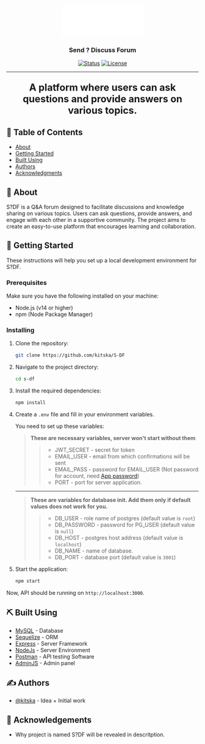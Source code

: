 <p align="center">
  <a href="" rel="noopener">
    <img src="assets/img/final.png" alt="Project logo"></a>
</p>

<div align="center">
<h3 align="center">Send ? Discuss Forum</h3>

[![Status](https://img.shields.io/badge/status-active-success.svg)]()
[![License](https://img.shields.io/badge/license-ISC-blue.svg)](/LICENSE)

</div>

---

<p align="center" style="font-size: 25px;">
    <b>A platform where users can ask questions and provide answers on various topics.</b>
    <br> 
</p>

## 📝 Table of Contents

- [About](#about)
- [Getting Started](#getting_started)
- [Built Using](#built_using)
- [Authors](#authors)
- [Acknowledgments](#acknowledgement)

## 🧐 About <a name = "about"></a>

S?DF is a Q&A forum designed to facilitate discussions and knowledge sharing on various topics. Users can ask questions, provide answers, and engage with each other in a supportive community. The project aims to create an easy-to-use platform that encourages learning and collaboration.

## 🏁 Getting Started <a name = "getting_started"></a>

These instructions will help you set up a local development environment for S?DF.

### Prerequisites

Make sure you have the following installed on your machine:

- Node.js (v14 or higher)
- npm (Node Package Manager)

### Installing

1. Clone the repository:

   ```bash
   git clone https://github.com/kitska/S-DF
   ```

2. Navigate to the project directory:

   ```bash
   cd s-df
   ```

3. Install the required dependencies:

   ```bash
   npm install
   ```

4. Create a `.env` file and fill in your environment variables.

   You need to set up these variables:

   > **These are necessary variables, server won't start without them**
   >
   > > - JWT_SECRET - secret for token
   > > - EMAIL_USER - email from which confirmations will be sent
   > > - EMAIL_PASS - password for EMAIL_USER (Not password for account, need [App password](https://knowledge.workspace.google.com/kb/how-to-create-app-passwords-000009237))
   > > - PORT - port for server application.

   ***

   > **These are variables for database init. Add them only if default values does not work for you.**
   >
   > > - DB_USER - role name of postgres (default value is `root`)
   > > - DB_PASSWORD - password for PG_USER (default value is `null`)
   > > - DB_HOST - postgres host address (default value is `localhost`)
   > > - DB_NAME - name of database.
   > > - DB_PORT - database port (default value is `3001`)

5. Start the application:

   ```bash
   npm start
   ```

Now, API should be running on `http://localhost:3000`.

## ⛏️ Built Using <a name = "built_using"></a>

- [MySQL](https://www.mysql.com) - Database
- [Sequelize](https://sequelize.org) - ORM
- [Express](https://expressjs.com/) - Server Framework
- [NodeJs](https://nodejs.org/en/) - Server Environment
- [Postman](https://www.postman.com) - API testing Software
- [AdminJS](https://adminjs.co) - Admin panel

## ✍️ Authors <a name = "authors"></a>

- [@kitska](https://github.com/kitska) - Idea + Initial work

## 🎉 Acknowledgements <a name = "acknowledgement"></a>

- Why project is named S?DF will be revealed in descritption.
